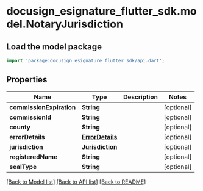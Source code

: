 # docusign_esignature_flutter_sdk.model.NotaryJurisdiction

## Load the model package
```dart
import 'package:docusign_esignature_flutter_sdk/api.dart';
```

## Properties
Name | Type | Description | Notes
------------ | ------------- | ------------- | -------------
**commissionExpiration** | **String** |  | [optional] 
**commissionId** | **String** |  | [optional] 
**county** | **String** |  | [optional] 
**errorDetails** | [**ErrorDetails**](ErrorDetails.md) |  | [optional] 
**jurisdiction** | [**Jurisdiction**](Jurisdiction.md) |  | [optional] 
**registeredName** | **String** |  | [optional] 
**sealType** | **String** |  | [optional] 

[[Back to Model list]](../README.md#documentation-for-models) [[Back to API list]](../README.md#documentation-for-api-endpoints) [[Back to README]](../README.md)


